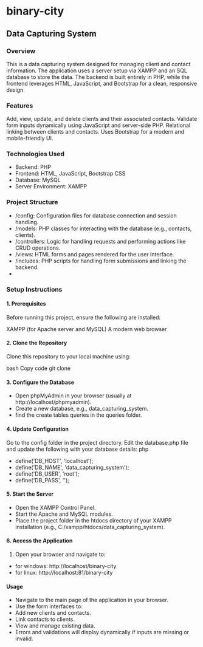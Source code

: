 # binary-city

## Data Capturing System

### Overview
This is a data capturing system designed for managing client and contact information. The application uses a server setup via XAMPP and an SQL database to store the data. The backend is built entirely in PHP, while the frontend leverages HTML, JavaScript, and Bootstrap for a clean, responsive design.

### Features
Add, view, update, and delete clients and their associated contacts.
Validate form inputs dynamically using JavaScript and server-side PHP.
Relational linking between clients and contacts.
Uses Bootstrap for a modern and mobile-friendly UI.
### Technologies Used
- Backend: PHP
- Frontend: HTML, JavaScript, Bootstrap CSS
- Database: MySQL
- Server Environment: XAMPP

### Project Structure
- /config: Configuration files for database connection and session handling.
- /models: PHP classes for interacting with the database (e.g., contacts, clients).
- /controllers: Logic for handling requests and performing actions like CRUD operations.
- /views: HTML forms and pages rendered for the user interface.
- /includes: PHP scripts for handling form submissions and linking the backend.
- 
### Setup Instructions

#### 1. Prerequisites
Before running this project, ensure the following are installed:

XAMPP (for Apache server and MySQL)
A modern web browser

#### 2. Clone the Repository
Clone this repository to your local machine using:

bash
Copy code
git clone <repository-url>
#### 3. Configure the Database
- Open phpMyAdmin in your browser (usually at http://localhost/phpmyadmin).
- Create a new database, e.g., data_capturing_system.
- find the create tables queries in the queries folder.
#### 4. Update Configuration
Go to the config folder in the project directory.
Edit the database.php file and update the following with your database details:
php
- define('DB_HOST', 'localhost');
- define('DB_NAME', 'data_capturing_system');
- define('DB_USER', 'root');
- define('DB_PASS', '');
#### 5. Start the Server
- Open the XAMPP Control Panel.
- Start the Apache and MySQL modules.
- Place the project folder in the htdocs directory of your XAMPP installation (e.g., C:/xampp/htdocs/data_capturing_system).

#### 6. Access the Application
1. Open your browser and navigate to:
- for windows: http://localhost/binary-city
- for linux: http://localhost:81/binary-city 

#### Usage
- Navigate to the main page of the application in your browser.
- Use the form interfaces to:
- Add new clients and contacts.
- Link contacts to clients.
- View and manage existing data.
- Errors and validations will display dynamically if inputs are missing or invalid.
